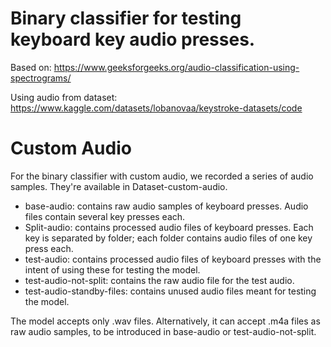# Binary classifier for testing keyboard key audio presses.

Based on: https://www.geeksforgeeks.org/audio-classification-using-spectrograms/

Using audio from dataset: https://www.kaggle.com/datasets/lobanovaa/keystroke-datasets/code

# Custom Audio

For the binary classifier with custom audio, we recorded a series of audio samples. They're available in Dataset-custom-audio.

- base-audio: contains raw audio samples of keyboard presses. Audio files contain several key presses each.
- Split-audio: contains processed audio files of keyboard presses. Each key is separated by folder; each folder contains audio files of one key press each.
- test-audio: contains processed audio files of keyboard presses with the intent of using these for testing the model.
- test-audio-not-split: contains the raw audio file for the test audio.
- test-audio-standby-files: contains unused audio files meant for testing the model.

The model accepts only .wav files. Alternatively, it can accept .m4a files as raw audio samples, to be introduced in base-audio or test-audio-not-split.